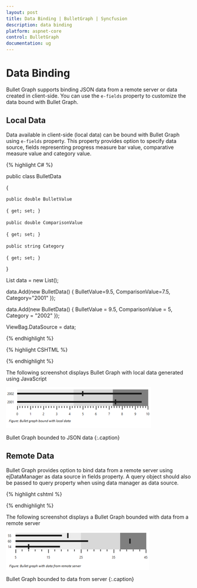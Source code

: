 ```yaml
---
layout: post
title: Data Binding | BulletGraph | Syncfusion
description: data binding
platform: aspnet-core
control: BulletGraph	
documentation: ug
---
```


# Data Binding

Bullet Graph supports binding JSON data from a remote server or data created in client-side. You can use the `e-fields` property to customize the data bound with Bullet Graph.

## Local Data

Data available in client-side (local data) can be bound with Bullet Graph using `e-fields` property. This property provides option to specify data source, fields representing progress measure bar value, comparative measure value and category value. 

{% highlight C# %}

public class BulletData

{

	public double BulletValue

	{ get; set; }

	public double ComparisonValue

	{ get; set; }

	public string Category

	{ get; set; }

}


List<BulletData> data = new List<BulletData>();

data.Add(new BulletData() { BulletValue=9.5, ComparisonValue=7.5, Category="2001"  });

data.Add(new BulletData() { BulletValue = 9.5, ComparisonValue = 5, Category = "2002" });

ViewBag.DataSource = data;
			
{% endhighlight %}

{% highlight CSHTML %}

  <ej-bullet-graph id="Bullets"  qualitative-range-size="60">
  <e-quantitative-scale-settings interval="1">
  <e-location x="50" y="20"></e-location>
  </e-quantitative-scale-settings>  
  <e-fields category-field="Category" comparative-measure-field="ComparisonValue" datasource=@ViewBag.DataSource feature-measure-field="BulletValue">
  </e-fields>        
  </ej-bullet-graph>

{% endhighlight %}

The following screenshot displays Bullet Graph with local data generated using JavaScript

![](Data-Binding_images/Data-Binding_img1.png)

Bullet Graph bounded to JSON data
{:.caption}

## Remote Data

Bullet Graph provides option to bind data from a remote server using ejDataManager as data source in fields property. A query object should also be passed to query property when using data manager as data source.

{% highlight cshtml %}

<ej-bullet-graph id="Bullets"  qualitative-range-size="60">
  <e-quantitative-scale-settings interval="10" maximum="45" minimum="5">
  <e-location x="50" y="20"></e-location>
  </e-quantitative-scale-settings>
  <e-qualitative-ranges>
               <e-qualitative-range range-end="25"></e-qualitative-range>
               <e-qualitative-range range-end="37"></e-qualitative-range>
               <e-qualitative-range range-end="45"></e-qualitative-range>
           </e-qualitative-ranges>  
<e-fields category-field="ProductID" comparative-measure-field="Quantity" 
feature-measure-field="UnitPrice"
query="ej.Query().from('Order_Details').take(3).where('UnitPrice', ej.FilterOperators.greaterThan, 18, false)
.where('UnitPrice', ej.FilterOperators.lessThanOrEqual, 40, false)
.where('Quantity', ej.FilterOperators.greaterThan, 5, false)
.where('Quantity', ej.FilterOperators.lessThanOrEqual, 45, false)" >
<e-datamanager url="http://mvc.syncfusion.com/Services/Northwnd.svc/"></e-datamanager>
</e-fields>        
</ej-bullet-graph>

{% endhighlight %}

The following screenshot displays a Bullet Graph bounded with data from a remote server

![](Data-Binding_images/Data-Binding_img2.png)

Bullet Graph bounded to data from server
{:.caption}
